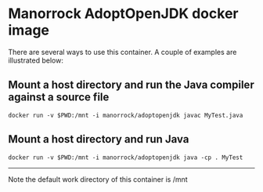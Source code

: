 # Manorrock AdoptOpenJDK docker image

There are several ways to use this container. A couple of examples are illustrated below:

## Mount a host directory and run the Java compiler against a source file

    docker run -v $PWD:/mnt -i manorrock/adoptopenjdk javac MyTest.java

## Mount a host directory and run Java

    docker run -v $PWD:/mnt -i manorrock/adoptopenjdk java -cp . MyTest

---

Note the default work directory of this container is /mnt
